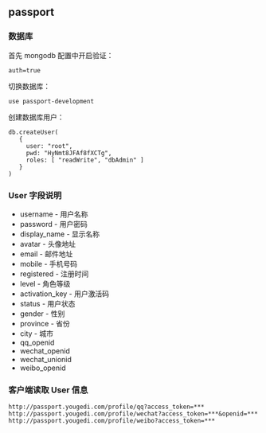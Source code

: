 ## passport

### 数据库

首先 mongodb 配置中开启验证：

```
auth=true
```

切换数据库：

```
use passport-development
```

创建数据库用户：

```
db.createUser(
   {
     user: "root",
     pwd: "HyNmt8JFAf8fXCTg",
     roles: [ "readWrite", "dbAdmin" ]
   }
)
```

### User 字段说明

* username - 用户名称
* password - 用户密码
* display_name - 显示名称
* avatar - 头像地址
* email - 邮件地址
* mobile - 手机号码
* registered - 注册时间
* level - 角色等级
* activation_key - 用户激活码
* status - 用户状态
* gender - 性别
* province - 省份
* city - 城市
* qq_openid
* wechat_openid
* wechat_unionid
* weibo_openid

### 客户端读取 User 信息

```
http://passport.yougedi.com/profile/qq?access_token=***
http://passport.yougedi.com/profile/wechat?access_token=***&openid=***
http://passport.yougedi.com/profile/weibo?access_token=***
```